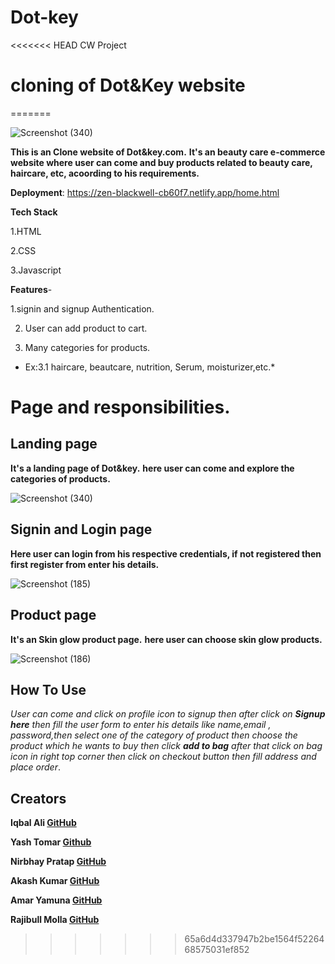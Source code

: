 # Dot-key
<<<<<<< HEAD
CW Project
# cloning of Dot&Key website
=======




![Screenshot (340)](https://user-images.githubusercontent.com/99667382/162580241-d99a1983-095b-48cf-976a-3abfa9371516.png)




**This is an Clone website of Dot&key.com.**
**It's an beauty care e-commerce website where user can come and buy products related to beauty care, haircare, etc, acoording to his requirements.**




**Deployment**: https://zen-blackwell-cb60f7.netlify.app/home.html

**Tech Stack**

1.HTML

2.CSS

3.Javascript

**Features**-

1.signin and signup Authentication.

2. User can add product to cart.

3. Many categories for products.
 * Ex:3.1 haircare, beautcare, nutrition, Serum, moisturizer,etc.*

# Page and responsibilities.

## Landing page

**It's a landing page of Dot&key.**
**here user can come and explore the categories of products.**


![Screenshot (340)](https://user-images.githubusercontent.com/99667382/162580241-d99a1983-095b-48cf-976a-3abfa9371516.png)


## Signin and Login page

**Here user can login from his respective credentials, if not registered then first register from enter his details.**


![Screenshot (185)](https://user-images.githubusercontent.com/99667382/162581408-971fb474-ba72-49df-8073-1b9d11cb60be.png)

## Product page

**It's an Skin glow product page.**
**here user can choose skin glow products.**


![Screenshot (186)](https://user-images.githubusercontent.com/99667382/162581706-5fa03536-56a0-485d-8bba-bb41e3ff451d.png)

## How To Use
*User can come and click on profile icon to signup then after click on **Signup here** then fill the user form to enter his details like name,email , password,then select one of the category of product then choose the product which he wants to buy then click **add to bag** after that click on bag icon in right top corner then click on checkout button then fill address and place order*.

## Creators
**Iqbal Ali  [GitHub](https://github.com/Ninza1)**

**Yash Tomar  [Github](https://github.com/yashtomar15)**

**Nirbhay Pratap [GitHub](https://github.com/NirbhayPratapSingh)**

**Akash Kumar [GitHub](https://github.com/Akash-kumar-2021)**

**Amar Yamuna  [GitHub](https://github.com/amaryamunavishwakarma)**

**Rajibull Molla  [GitHub](https://github.com/RajibulMolla)**


  

>>>>>>> 65a6d4d337947b2be1564f5226468575031ef852
